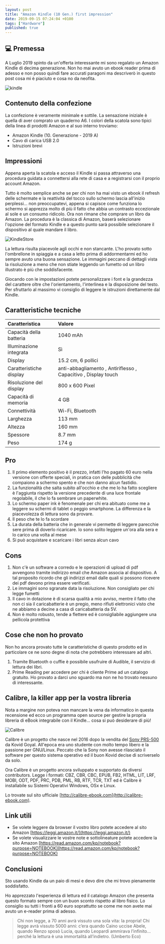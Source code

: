 ```yaml
---
layout: post
title: "Amazon Kindle (10 Gen.) first impression"
date: 2019-09-15 07:24:04 +0100
tags: ["Hardware"]
published: true
---
```


## :computer: Premessa

A Luglio 2019 spinto da un'offerta interessante mi sono regalato un Amazon Kindle di decima generazione. Non ho mai avuto un ebook reader prima di adesso e non posso quindi fare accurati paragoni ma descriverò in questo post cosa mi è piaciuto e cosa no da neofita.

![kindle](./kindle.jpg)

## Contenuto della confezione

La confezione è veramente minimale e sottile. La sensazione iniziale è quella di aver comprato un quaderno A6. I colori della scatola sono tipici della linea di prodotti Amazon e al suo interno troviamo:

- Amazon Kindle (10. Generazione - 2019 A)
- Cavo di carica USB 2.0
- Istruzioni brevi

## Impressioni

Appena aperta la scatola e acceso il Kindle si passa attraverso una procedura guidata a connettersi alla rete di casa e a registrarsi con il proprio account Amazon.

Tutto è molto semplice anche se per chi non ha mai visto un ebook il refresh delle schermate e la reattività del tocco sullo schermo lascia all'inizio perplessi... non preoccupatevi, appena si capisce come funziona lo schermo si apprezza molto di più il fatto che abbia un contrasto eccezionale al sole e un consumo ridicolo. Ora non rimane che comprare un libro da Amazon. La procedura è la classica di Amazon, baserà selezionare l'opzione del formato Kindle e a questo punto sarà possibile selezionare il dispositivo al quale mandare il libro.

![KindleStore](./2019-09-15-KindleStore.png)

La lettura risulta piacevole agli occhi e non stancante. L'ho provato sotto l'ombrellone in spiaggia e a casa a letto prima di addormentarmi ed ho sempre avuto una buona sensazione. Le immagini peccano di dettagli vista la risoluzione a meno che non stiate leggendo un fumetto od un libro illustrato è più che soddisfacente.

Giocando con le impostazioni potete personalizzare i font e la grandezza del carattere oltre che l'orientamento, l'interlinea e la disposizione del testo. Per sfruttarlo al massimo vi consiglio di leggere le istruzioni direttamente dal Kindle.

## Caratteristiche tecniche

| Caratteristica          | Valore                                                         |
| :---------------------- | :------------------------------------------------------------- |
| Capacità della batteria | 1040 mAh                                                       |
| Illuminazione integrata | Sì                                                             |
| Display                 | 15.2 cm, 6 pollici                                             |
| Caratteristiche display | anti-abbagliamento , Antiriflesso , Capacitivo , Display touch |
| Risoluzione del display | 800 x 600 Pixel                                                |
| Capacità di memoria     | 4 GB                                                           |
| Connettività            | Wi-Fi, Bluetooth                                               |
| Larghezza               | 113 mm                                                         |
| Altezza                 | 160 mm                                                         |
| Spessore                | 8.7 mm                                                         |
| Peso                    | 174 g                                                          |

## Pro

1. Il primo elemento positivo è il prezzo, infatti l'ho pagato 60 euro nella versione con offerte speciali, in pratica con delle pubblicità che compaiono a schermo spento e che non danno alcun fastidio.
2. La funzionalità che salta subito all'occhio e che me lo ha fatto scegliere è l'aggiunta rispetto la versione precedente di una luce frontale regolabile, il che lo fa sembrare un paperwhite.
3. Lo schermo paper ink è fenomenale per chi era abituato come me a leggere su schermi di tablet o peggio smartphone. La differenza e la piacevolezza di lettura sono da provare.
4. Il peso che te lo fa scordare
5. La durata della batteria che in generale vi permette di leggere parecchie sere prima di doverlo ricaricare. Io sono solito leggere un'ora alla sera e lo carico una volta al mese
6. Si può acquistare e scaricare i libri senza alcun cavo

## Cons

1. Non c'è un software a corredo e le operazioni di upload di pdf avvengono tramite indirizzo email che Amazon associa al dispositivo. A tal proposito ricordo che gli indirizzi email dalle quali si possono ricevere dei pdf devono prima essere verificati.
2. Le immagini sono sgranate data la risoluzione. Non consigliato per chi legge fumetti
3. Il cavo in dotazione è di scarsa qualità a mio avviso, mentre il fatto che non ci sia il caricabatterie è un pregio, meno rifiuti elettronici visto che ne abbiamo a decine a casa di caricabatteria da 5V.
4. Non è molto robusto, tende a flettere ed è consigliabile aggiungere una pellicola protettiva

## Cose che non ho provato

Non ho ancora provato tutte le caratteristiche di questo prodotto ed in particolare ce ne sono degne di nota che potrebbero interessare ad altri.

1. Tramite Bluetooth o cuffie è possibile usufruire di Audible, il servizio di lettura dei libri.
2. Prime Reading per accedere per chi è cliente Prime ad un catalogo gratuito. Ho provato a darci uno sguardo ma non ne ho trovato nessuno di interessante.

## Calibre, la killer app per la vostra libreria

Nota a margine non poteva non mancare la vena da informatico in questa recensione ed ecco un programma open source per gestire la propria libreria di eBook integrabile con il Kindle... cosa si può desiderare di più!

![Calibre](./2019-09-15-calibre.png)

Calibre è un progetto che nasce nel 2016 dopo la vendita del [Sony PRS-500](https://en.wikipedia.org/wiki/Sony_Reader) da Kovid Goyal. All'epoca era uno studente con molto tempo libero e la passione per GNU/Linux. Peccato che la Sony non avesse rilasciato il software per questo sistema operativo ed il buon Kovid decise di scriverselo da solo.

Ora Calibre è un progetto ancora sviluppato e supportato da diversi contributors. Legge i formati: CBZ, CBR, CBC, EPUB, FB2, HTML, LIT, LRF, MOBI, ODT, PDF, PRC, PDB, PML, RB, RTF, TCR, TXT ed è Calibre è installabile su Sistemi Operativi Windows, OSx e Linux.

Lo trovate sul sito ufficiale [http://calibre-ebook.com](http://calibre-ebook.com).

## Link utili

- Se volete leggere da browser il vostro libro potete accedere al sito Amazon [https://leggi.amazon.it/](https://leggi.amazon.it/)
- Se volete visualizzare le vostre note e sottolineature potete accedere la sito Amazon [https://read.amazon.com/kp/notebook?purpose=NOTEBOOK](https://read.amazon.com/kp/notebook?purpose=NOTEBOOK)

## Conclusioni

Sto usando Kindle da un paio di mesi e devo dire che mi trovo pienamente soddisfatto.

Ho apprezzato l'esperienza di lettura ed il catalogo Amazon che presenta questo formato sempre con un buon sconto rispetto al libro fisico.
Lo consiglio su tutti i fronti a 60 euro soprattutto se come me non avete mai avuto un e-reader prima di adesso.

> Chi non legge, a 70 anni avrà vissuto una sola vita: la propria! Chi legge avrà vissuto 5000 anni: c’era quando Caino uccise Abele, quando Renzo sposò Lucia, quando Leopardi ammirava l’infinito… perché la lettura è una immortalità all’indietro. (Umberto Eco)
